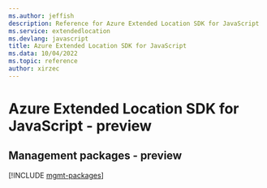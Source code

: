 ```yaml
---
ms.author: jeffish
description: Reference for Azure Extended Location SDK for JavaScript
ms.service: extendedlocation
ms.devlang: javascript
title: Azure Extended Location SDK for JavaScript
ms.data: 10/04/2022
ms.topic: reference
author: xirzec
---
```

# Azure Extended Location SDK for JavaScript - preview

## Management packages - preview
[!INCLUDE [mgmt-packages](extended-location-mgmt-index.md)]